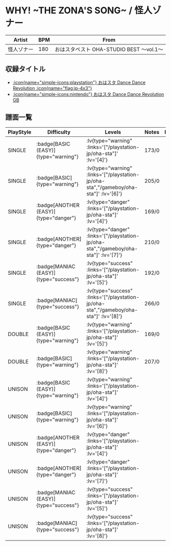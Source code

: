 # WHY! \~THE ZONA'S SONG\~ / 怪人ゾナー

|Artist|BPM|From|
|------|---|----|
|怪人ゾナー|180|おはスタベスト OHA-STUDIO BEST ～vol.1～|

## 収録タイトル

- [ :icon{name="simple-icons:playstation"} おはスタ Dance Dance Revolution :icon{name="flag:jp-4x3"} ](/playstation-jp/oha-sta)
- [ :icon{name="simple-icons:nintendo"} おはスタ Dance Dance Revolution GB](/gameboy/oha-sta)

## 譜面一覧

|PlayStyle|Difficulty|Levels|Notes|Movie|
|---------|----------|------|-----|-----|
|SINGLE| :badge[BASIC (EASY)]{type="warning"} | :lv{type="warning" :links='["/playstation-jp/oha-sta"]' :lv='[4]'} |173/0||
|SINGLE| :badge[BASIC]{type="warning"} | :lv{type="warning" :links='["/playstation-jp/oha-sta","/gameboy/oha-sta"]' :lv='[6]'} |205/0||
|SINGLE| :badge[ANOTHER (EASY)]{type="danger"} | :lv{type="danger" :links='["/playstation-jp/oha-sta"]' :lv='[4]'} |169/0||
|SINGLE| :badge[ANOTHER]{type="danger"} | :lv{type="danger" :links='["/playstation-jp/oha-sta","/gameboy/oha-sta"]' :lv='[7]'} |210/0||
|SINGLE| :badge[MANIAC (EASY)]{type="success"} | :lv{type="success" :links='["/playstation-jp/oha-sta"]' :lv='[5]'} |192/0||
|SINGLE| :badge[MANIAC]{type="success"} | :lv{type="success" :links='["/playstation-jp/oha-sta","/gameboy/oha-sta"]' :lv='[8]'} |266/0||
|DOUBLE| :badge[BASIC (EASY)]{type="warning"} | :lv{type="warning" :links='["/playstation-jp/oha-sta"]' :lv='[5]'} |169/0||
|DOUBLE| :badge[BASIC]{type="warning"} | :lv{type="warning" :links='["/playstation-jp/oha-sta"]' :lv='[8]'} |207/0||
|UNISON| :badge[BASIC (EASY)]{type="warning"} | :lv{type="warning" :links='["/playstation-jp/oha-sta"]' :lv='[4]'} |||
|UNISON| :badge[BASIC]{type="warning"} | :lv{type="warning" :links='["/playstation-jp/oha-sta"]' :lv='[6]'} |||
|UNISON| :badge[ANOTHER (EASY)]{type="danger"} | :lv{type="danger" :links='["/playstation-jp/oha-sta"]' :lv='[4]'} |||
|UNISON| :badge[ANOTHER]{type="danger"} | :lv{type="danger" :links='["/playstation-jp/oha-sta"]' :lv='[7]'} |||
|UNISON| :badge[MANIAC (EASY)]{type="success"} | :lv{type="success" :links='["/playstation-jp/oha-sta"]' :lv='[5]'} |||
|UNISON| :badge[MANIAC]{type="success"} | :lv{type="success" :links='["/playstation-jp/oha-sta"]' :lv='[8]'} |||
